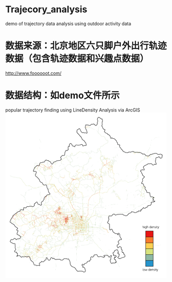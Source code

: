 # Trajecory_analysis
demo of trajectory data analysis using outdoor activity data

数据来源：北京地区六只脚户外出行轨迹数据（包含轨迹数据和兴趣点数据）
===
http://www.foooooot.com/

数据结构：如demo文件所示
===

popular trajectory finding using LineDensity Analysis via ArcGIS
![images](https://github.com/zachary666233/Trajecory_analysis/blob/master/Exhibition/track_beijing_line_density_50.jpg)
